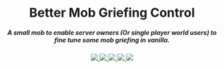<h1 align="center">Better Mob Griefing Control</h1>  
<h5 align="center">A small mob to enable server owners (Or single player world users) to fine tune some mob griefing in vanilla.</h5>
 
<p align="center">
<a href="https://discord.tophatcat.dev">
    <img src="https://img.shields.io/badge/Discord-CattusMods-brightgreen.svg?style=flat&logo=Discord"/>
</a>

<a href="https://tophatcat.dev/">
    <img src="https://img.shields.io/badge/Website-tophatcat.dev-brightgreen.svg?style=flat"/>
</a>  

<a href="https://www.curseforge.com/minecraft/mc-mods/better-mob-griefing-control">
    <img src="https://cf.way2muchnoise.eu/versions/Minecraft_better-mob-griefing-control_all.svg"/>
</a>

<a href="https://www.curseforge.com/minecraft/mc-mods/better-mob-griefing-control">
    <img src="https://cf.way2muchnoise.eu/full_better-mob-griefing-control_downloads.svg"/>

<a href="https://github.com/tophatcats-mods/better-mob-griefing-control/commits/dev">
    <img src="https://img.shields.io/github/last-commit/tophatcats-mods/better-mob-griefing-control.svg">
</a>  
</p>
